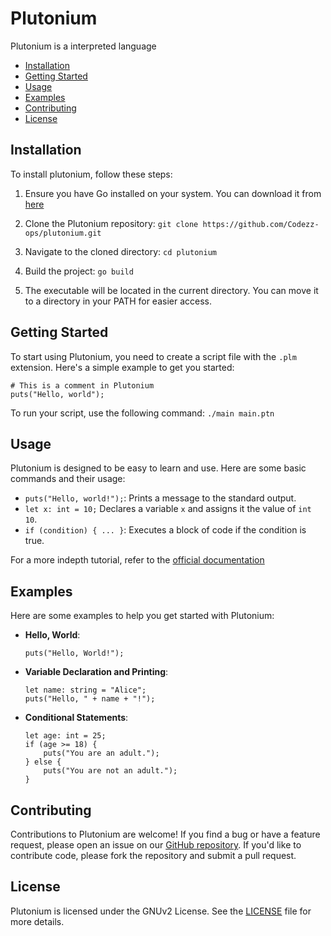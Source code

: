 # Plutonium
Plutonium is a interpreted language

- [Installation](#installation)
- [Getting Started](#getting-started)
- [Usage](#usage)
- [Examples](#examples)
- [Contributing](#contributing)
- [License](#license)

## Installation
To install plutonium, follow these steps:

1. Ensure you have Go installed on your system. You can download it from [here](https://go.dev/dl)

2. Clone the Plutonium repository:
`git clone https://github.com/Codezz-ops/plutonium.git 
`

3. Navigate to the cloned directory:
`cd plutonium`

4. Build the project:
`go build`

5. The executable will be located in the current directory. You can move it to a directory in your PATH for easier access.

## Getting Started
To start using Plutonium, you need to create a script file with the `.plm` extension. Here's a simple example to get you started:
```
# This is a comment in Plutonium
puts("Hello, world");
```
To run your script, use the following command:
`./main main.ptn`

## Usage
Plutonium is designed to be easy to learn and use. Here are some basic commands and their usage:

- `puts("Hello, world!");`: Prints a message to the standard output.
- `let x: int = 10;` Declares a variable `x` and assigns it the value of `int 10`.
- `if (condition) { ... }`: Executes a block of code if the condition is true.

For a more indepth tutorial, refer to the [official documentation](#)

## Examples
Here are some examples to help you get started with Plutonium:

- **Hello, World**:
    ```
    puts("Hello, World!");
    ```

- **Variable Declaration and Printing**:
    ```
    let name: string = "Alice";
    puts("Hello, " + name + "!");
    ```

- **Conditional Statements**:
    ```
    let age: int = 25;
    if (age >= 18) {
        puts("You are an adult.");
    } else {
        puts("You are not an adult.");
    }
    ```

## Contributing

Contributions to Plutonium are welcome! If you find a bug or have a feature request, please open an issue on our [GitHub repository](https://github.com/Codezz-ops/Plutonium/issues). If you'd like to contribute code, please fork the repository and submit a pull request.

## License

Plutonium is licensed under the GNUv2 License. See the [LICENSE](LICENSE) file for more details.
